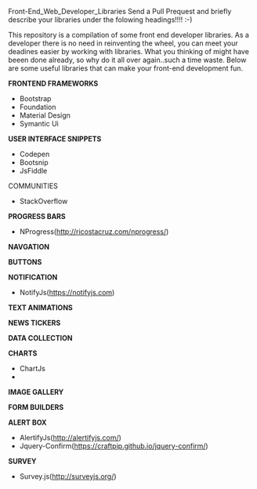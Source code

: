 Front-End_Web_Developer_Libraries
Send a Pull Prequest and briefly describe your libraries under the folowing headings!!!! :-)

This repository is a compilation of some front end developer libraries. As a developer there is no need in reinventing the wheel, you can meet your deadines easier by working with libraries. What you thinking of might have beeen done already, so why do it all over again..such a time waste. Below are some useful libraries that can make your front-end development fun.

**FRONTEND FRAMEWORKS**

- Bootstrap
- Foundation
- Material Design
- Symantic Ui

**USER INTERFACE SNIPPETS** 
- Codepen
- Bootsnip
- JsFiddle

COMMUNITIES
- StackOverflow

**PROGRESS BARS**
- NProgress(http://ricostacruz.com/nprogress/)

**NAVGATION**

**BUTTONS**

**NOTIFICATION**
- NotifyJs(https://notifyjs.com)


**TEXT ANIMATIONS**

**NEWS TICKERS**

**DATA COLLECTION**

**CHARTS**
- ChartJs
-

**IMAGE GALLERY**

**FORM BUILDERS**

**ALERT BOX**
- AlertifyJs(http://alertifyjs.com/)
- Jquery-Confirm(https://craftpip.github.io/jquery-confirm/)

**SURVEY**
- Survey.js(http://surveyjs.org/)

